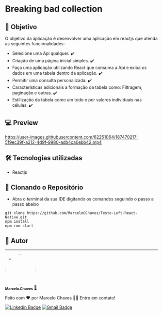 # Breaking bad collection

## 🎯 Objetivo
O objetivo da aplicação é desenvolver uma aplicação em reactjs que atenda as seguintes funcionalidades:
- Selecione uma Api qualquer. ✔️
- Criação de uma página inicial simples. ✔️
- Faça uma aplicação utilizando React que consuma a Api e exiba os dados em uma tabela dentro da aplicação. ✔️
- Permitir uma consulta personalizada. ✔️
- Características adicionais a formação da tabela como: Filtragem, paginação e outras. ✔️
-  Estilização da tabela como um todo e por valores individuais nas células. ✔️

## 💻 Preview

https://user-images.githubusercontent.com/62251064/187470217-5f9ec39f-a312-4d9f-9980-adb4ca0ebb42.mp4

## 🛠 Tecnologias utilizadas

- Reactjs

## 📁 Clonando o Repositório
- Abra o terminal da sua IDE digitando os comandos seguindo o passo a passo abaixo
```
git clone https://github.com/MarceloCChaves/Teste-Left-React-Native.git
npm install
npm run start
```

## 👨 Autor
---

<a href="https://github.com/MarceloCChaves">
 <img style="border-radius: 50%;" src="https://avatars.githubusercontent.com/u/62251064?s=400&u=b1c8da11d91445ccb2d97b709ccbcd0524885d98&v=4" width="100px;" alt=""/>
 <br />
 <sub><b>Marcelo Chaves</b></sub></a> <a href="https://avatars.githubusercontent.com/u/62251064?s=400&u=b1c8da11d91445ccb2d97b709ccbcd0524885d98&v=4" title="Marcelo">🚀</a>


Feito com ❤️ por Marcelo Chaves 👋🏽 Entre em contato!

[![Linkedin Badge](https://img.shields.io/badge/-Marcelo-blue?style=flat-square&logo=Linkedin&logoColor=white&link=https://www.linkedin.com/in/marcelocchaves/)](https://www.linkedin.com/in/marcelocchaves/) 
[![Gmail Badge](https://img.shields.io/badge/-Marcelochaves20000@gmail.com-c14438?style=flat-square&logo=Gmail&logoColor=white&link=mailto:Marcelochaves20000@gmail.com)](mailto:Marcelochaves20000@gmail.com)
